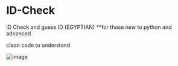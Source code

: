 # ID-Check
ID Check and guess ID (EGYPTIAN)
**for those new to python and advanced

clean code to understand 

![image](https://github.com/Minamaged18/ID-Check/assets/147425861/4d71b0da-fa84-43a2-ad14-dc5761223ac5)


